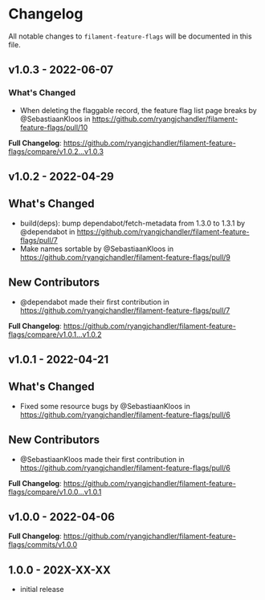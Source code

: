 # Changelog

All notable changes to `filament-feature-flags` will be documented in this file.

## v1.0.3 - 2022-06-07

### What's Changed

- When deleting the flaggable record, the feature flag list page breaks by @SebastiaanKloos in https://github.com/ryangjchandler/filament-feature-flags/pull/10

**Full Changelog**: https://github.com/ryangjchandler/filament-feature-flags/compare/v1.0.2...v1.0.3

## v1.0.2 - 2022-04-29

## What's Changed

- build(deps): bump dependabot/fetch-metadata from 1.3.0 to 1.3.1 by @dependabot in https://github.com/ryangjchandler/filament-feature-flags/pull/7
- Make names sortable by @SebastiaanKloos in https://github.com/ryangjchandler/filament-feature-flags/pull/9

## New Contributors

- @dependabot made their first contribution in https://github.com/ryangjchandler/filament-feature-flags/pull/7

**Full Changelog**: https://github.com/ryangjchandler/filament-feature-flags/compare/v1.0.1...v1.0.2

## v1.0.1 - 2022-04-21

## What's Changed

- Fixed some resource bugs by @SebastiaanKloos in https://github.com/ryangjchandler/filament-feature-flags/pull/6

## New Contributors

- @SebastiaanKloos made their first contribution in https://github.com/ryangjchandler/filament-feature-flags/pull/6

**Full Changelog**: https://github.com/ryangjchandler/filament-feature-flags/compare/v1.0.0...v1.0.1

## v1.0.0 - 2022-04-06

**Full Changelog**: https://github.com/ryangjchandler/filament-feature-flags/commits/v1.0.0

## 1.0.0 - 202X-XX-XX

- initial release
